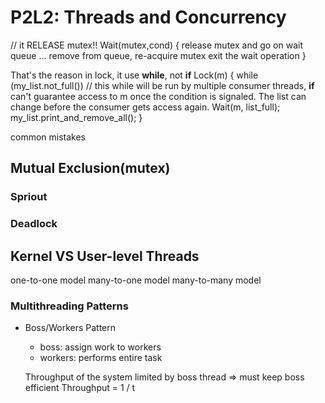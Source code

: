 # P2L2: Threads and Concurrency 

// it RELEASE mutex!!
Wait(mutex,cond) {
    release mutex and go on wait queue
    ...
    remove from queue, re-acquire mutex
    exit the wait operation
}

That's the reason in lock, it use **while**, not **if**
Lock(m) {
    while (my_list.not_full()) // this while will be run by multiple consumer threads, **if** can't guarantee access to m once the condition is signaled. The list can change before the consumer gets access again.
        Wait(m, list_full);
    my_list.print_and_remove_all();
}

common mistakes

## Mutual Exclusion(mutex)

### Spriout
### Deadlock

## Kernel VS User-level Threads

one-to-one model
many-to-one model
many-to-many model


### Multithreading Patterns

* Boss/Workers Pattern
    * boss: assign work to workers
    * workers: performs entire task

    Throughput of the system limited by boss thread => must keep boss efficient
    Throughput = 1 / t 